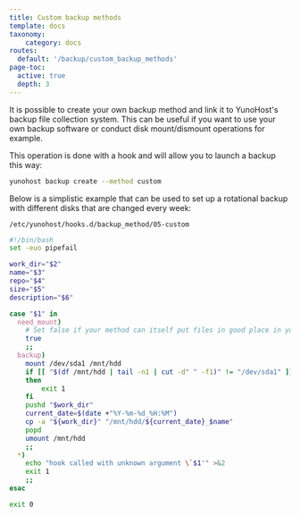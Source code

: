 ```yaml
---
title: Custom backup methods
template: docs
taxonomy:
    category: docs
routes:
  default: '/backup/custom_backup_methods'
page-toc:
  active: true
  depth: 3
---
```



It is possible to create your own backup method and link it to YunoHost's backup file collection system. This can be useful if you want to use your own backup software or conduct disk mount/dismount operations for example.

This operation is done with a hook and will allow you to launch a backup this way:

```bash
yunohost backup create --method custom
```

Below is a simplistic example that can be used to set up a rotational backup with different disks that are changed every week:

`/etc/yunohost/hooks.d/backup_method/05-custom`

```bash
#!/bin/bash
set -euo pipefail

work_dir="$2"
name="$3"
repo="$4"
size="$5"
description="$6"

case "$1" in
  need_mount)
    # Set false if your method can itself put files in good place in your archive
    true
    ;;
  backup)
    mount /dev/sda1 /mnt/hdd
    if [[ "$(df /mnt/hdd | tail -n1 | cut -d" " -f1)" != "/dev/sda1" ]]
    then
        exit 1
    fi
    pushd "$work_dir"
    current_date=$(date +"%Y-%m-%d_%H:%M")
    cp -a "${work_dir}" "/mnt/hdd/${current_date}_$name"
    popd
    umount /mnt/hdd
    ;;
  *)
    echo "hook called with unknown argument \`$1'" >&2
    exit 1
    ;;
esac

exit 0
```
